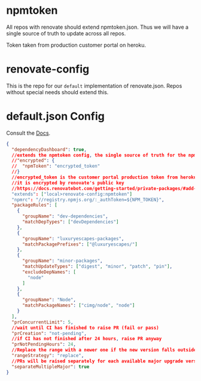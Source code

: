 # npmtoken

All repos with renovate should extend npmtoken.json. Thus we will have a single source of truth to update
across all repos.

Token taken from production customer portal on heroku.

# renovate-config

This is the repo for our `default` implementation of renovate.json. Repos without special needs should extend this.

# default.json Config

Consult the [Docs](https://docs.renovatebot.com/configuration-options/).

```json
{
  "dependencyDashboard": true,
  //extends the npmtoken config, the single source of truth for the npm token
  //"encrypted": {
  //  "npmToken": "encrypted_token"
  //}
  //encrypted_token is the customer portal production token from heroku
  //it is encrypted by renovate's public key
  //https://docs.renovatebot.com/getting-started/private-packages/#add-npmrc-string-to-renovate-config
  "extends": ["local>renovate-config:npmtoken"]
  "npmrc": "//registry.npmjs.org/:_authToken=${NPM_TOKEN}",
  "packageRules": [
    {
      "groupName": "dev-dependencies",
      "matchDepTypes": ["devDependencies"]
    },
    {
      "groupName": "luxuryescapes-packages",
      "matchPackagePrefixes": ["@luxuryescapes/"]
    },
    {
      "groupName": "minor-packages",
      "matchUpdateTypes": ["digest", "minor", "patch", "pin"],
      "excludeDepNames": [
        "node"
      ]
    },
    {
      "groupName": "Node",
      "matchPackageNames": ["cimg/node", "node"]
    }
  ],
  "prConcurrentLimit": 5,
  //wait until CI has finished to raise PR (fail or pass)
  "prCreation": "not-pending",
  //if CI has not finished after 24 hours, raise PR anyway
  "prNotPendingHours": 24,
  //Replace the range with a newer one if the new version falls outside it, and update nothing otherwise
  "rangeStrategy": "replace",
  //PRs will be raised separately for each available major upgrade version.
  "separateMultipleMajor": true
}
```
